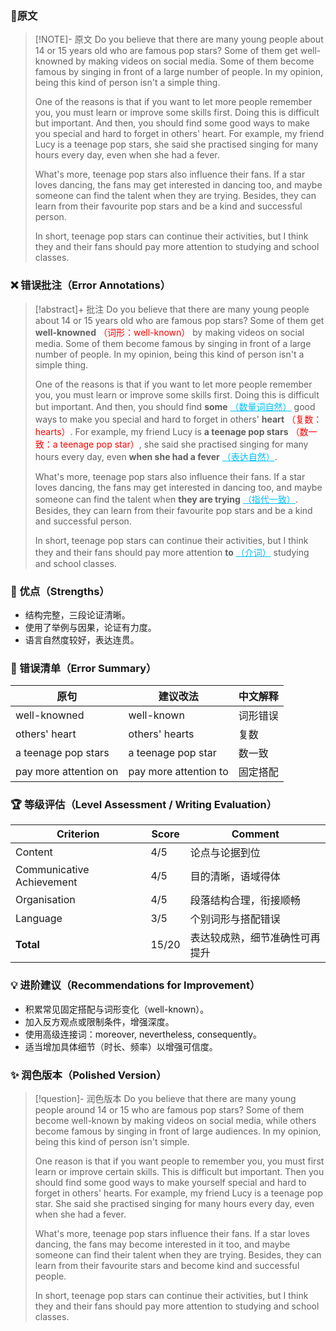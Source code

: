 ### 📝原文

> [!NOTE]- 原文
> Do you believe that there are many young people about 14 or 15 years old who are famous pop stars? Some of them get well-knowned by making videos on social media. Some of them become famous by singing in front of a large number of people. In my opinion, being this kind of person isn't a simple thing.
>
> One of the reasons is that if you want to let more people remember you, you must learn or improve some skills first. Doing this is difficult but important. And then, you should find some good ways to make you special and hard to forget in others' heart. For example, my friend Lucy is a teenage pop stars, she said she practised singing for many hours every day, even when she had a fever.
>
> What's more, teenage pop stars also influence their fans. If a star loves dancing, the fans may get interested in dancing too, and maybe someone can find the talent when they are trying. Besides, they can learn from their favourite pop stars and be a kind and successful person.
>
> In short, teenage pop stars can continue their activities, but I think they and their fans should pay more attention to studying and school classes.

### ❌ 错误批注（Error Annotations）

> [!abstract]+ 批注
> Do you believe that there are many young people about 14 or 15 years old who are famous pop stars? Some of them get **well-knowned** <span style="color:red">（词形：well-known）</span> by making videos on social media. Some of them become famous by singing in front of a large number of people. In my opinion, being this kind of person isn't a simple thing.
>
> One of the reasons is that if you want to let more people remember you, you must learn or improve some skills first. Doing this is difficult but important. And then, you should find **some** <span style="color:deepskyblue; text-decoration: underline;">（数量词自然）</span> good ways to make you special and hard to forget in others' **heart** <span style="color:red">（复数：hearts）</span>. For example, my friend Lucy is **a teenage pop stars** <span style="color:red">（数一致：a teenage pop star）</span>, she said she practised singing for many hours every day, even **when she had a fever** <span style="color:deepskyblue; text-decoration: underline;">（表达自然）</span>.
>
> What's more, teenage pop stars also influence their fans. If a star loves dancing, the fans may get interested in dancing too, and maybe someone can find the talent when **they are trying** <span style="color:deepskyblue; text-decoration: underline;">（指代一致）</span>. Besides, they can learn from their favourite pop stars and be a kind and successful person.
>
> In short, teenage pop stars can continue their activities, but I think they and their fans should pay more attention **to** <span style="color:deepskyblue; text-decoration: underline;">（介词）</span> studying and school classes.

### 🌟 优点（Strengths）
- 结构完整，三段论证清晰。
- 使用了举例与因果，论证有力度。
- 语言自然度较好，表达连贯。

### 🧾 错误清单（Error Summary）
| 原句 | 建议改法 | 中文解释 |
|------|-----------|-----------|
| well-knowned | well-known | 词形错误 |
| others' heart | others' hearts | 复数 |
| a teenage pop stars | a teenage pop star | 数一致 |
| pay more attention on | pay more attention to | 固定搭配 |

### 🏆 等级评估（Level Assessment / Writing Evaluation）
| Criterion | Score | Comment |
|------------|--------|----------|
| Content | 4/5 | 论点与论据到位 |
| Communicative Achievement | 4/5 | 目的清晰，语域得体 |
| Organisation | 4/5 | 段落结构合理，衔接顺畅 |
| Language | 3/5 | 个别词形与搭配错误 |
| **Total** | 15/20 | 表达较成熟，细节准确性可再提升 |

### 💡 进阶建议（Recommendations for Improvement）
- 积累常见固定搭配与词形变化（well-known）。
- 加入反方观点或限制条件，增强深度。
- 使用高级连接词：moreover, nevertheless, consequently。
- 适当增加具体细节（时长、频率）以增强可信度。

### ✨ 润色版本（Polished Version）
> [!question]- 润色版本
> Do you believe that there are many young people around 14 or 15 who are famous pop stars? Some of them become well-known by making videos on social media, while others become famous by singing in front of large audiences. In my opinion, being this kind of person isn't simple.
>
> One reason is that if you want people to remember you, you must first learn or improve certain skills. This is difficult but important. Then you should find some good ways to make yourself special and hard to forget in others' hearts. For example, my friend Lucy is a teenage pop star. She said she practised singing for many hours every day, even when she had a fever.
>
> What's more, teenage pop stars influence their fans. If a star loves dancing, the fans may become interested in it too, and maybe someone can find their talent when they are trying. Besides, they can learn from their favourite stars and become kind and successful people.
>
> In short, teenage pop stars can continue their activities, but I think they and their fans should pay more attention to studying and school classes.
